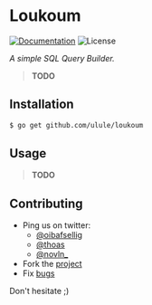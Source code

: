 # Loukoum

[![Documentation][godoc-img]][godoc-url]
![License][license-img]

*A simple SQL Query Builder.*

> **TODO**

## Installation

```bash
$ go get github.com/ulule/loukoum
```

## Usage

> **TODO**

## Contributing

* Ping us on twitter:
  * [@oibafsellig](https://twitter.com/oibafsellig)
  * [@thoas](https://twitter.com/thoas)
  * [@novln_](https://twitter.com/novln_)
* Fork the [project](https://github.com/ulule/loukoum)
* Fix [bugs](https://github.com/ulule/loukoum/issues)

Don't hesitate ;)

[godoc-url]: https://godoc.org/github.com/ulule/loukoum
[godoc-img]: https://godoc.org/github.com/ulule/loukoum?status.svg
[license-img]: https://img.shields.io/badge/license-MIT-blue.svg
